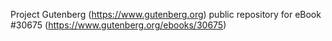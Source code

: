 Project Gutenberg (https://www.gutenberg.org) public repository for eBook #30675 (https://www.gutenberg.org/ebooks/30675)
